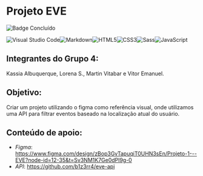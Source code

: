 # Projeto EVE

![Badge Concluído](http://img.shields.io/static/v1?label=STATUS&message=DESENVOLVIMENTO&color=GREEN&style=for-the-badge)

![Visual Studio Code](https://img.shields.io/badge/Visual%20Studio%20Code-0078d7.svg?style=for-the-badge&logo=visual-studio-code&logoColor=white)![Markdown](https://img.shields.io/badge/markdown-%23000000.svg?style=for-the-badge&logo=markdown&logoColor=white)![HTML5](https://img.shields.io/badge/html5-%23E34F26.svg?style=for-the-badge&logo=html5&logoColor=white)![CSS3](https://img.shields.io/badge/css3-%231572B6.svg?style=for-the-badge&logo=css3&logoColor=white)![Sass](https://img.shields.io/badge/Sass-000?style=for-the-badge&logo=sass)![JavaScript](https://img.shields.io/badge/javascript-%23323330.svg?style=for-the-badge&logo=javascript&logoColor=%23F7DF1E)
## Integrantes do Grupo 4:
Kassia Albuquerque, Lorena S., Martin Vitabar e Vitor Emanuel.

## Objetivo:
Criar um projeto utilizando o figma como referência visual, onde utilizamos uma API para filtrar eventos baseado na localização atual do usuário.


## Conteúdo de apoio:
* *Figma*: https://www.figma.com/design/zBop3GvTapuqiT0UHN3sEn/Projeto-1---EVE?node-id=12-35&t=Sv3NM1K7Ge0dPl9g-0
* *API*: https://github.com/b1z3rr4/eve-api